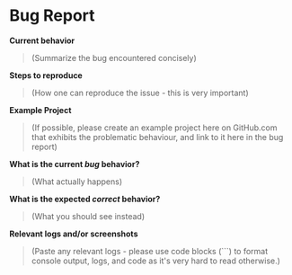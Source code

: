 # Bug Report

**Current behavior**
> (Summarize the bug encountered concisely)

**Steps to reproduce**
> (How one can reproduce the issue - this is very important)

**Example Project**
> (If possible, please create an example project here on GitHub.com that exhibits the problematic behaviour, and link to it here in the bug report)

**What is the current *bug* behavior?**
> (What actually happens)

**What is the expected *correct* behavior?**
> (What you should see instead)

**Relevant logs and/or screenshots**
> (Paste any relevant logs - please use code blocks (```) to format console output,
logs, and code as it's very hard to read otherwise.)
